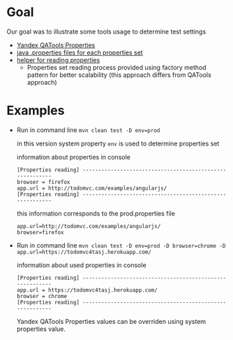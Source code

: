 # Goal
Our goal was to illustrate some tools usage to determine test settings
* [Yandex QATools Properties](https://github.com/qatools/properties)
* [java .properties files for each properties set](/java/properties/yandex-properties-demo/src/main/resources)
* [helper for reading properties](/java/properties/yandex-properties-demo/src/main/java/com/automician/yandexproperties/core/Helpers.java)
  * Properties set reading process provided using factory method pattern for better scalability (this approach differs from QATools approach)  

# Examples
* Run in command line ```mvn clean test -D env=prod```
    
    in this version system property `env` is used to determine properties set
    
    information about properties in console 
    ```
    [Properties reading] ---------------------------------------------------------
    browser = firefox
    app.url = http://todomvc.com/examples/angularjs/
    [Properties reading] ---------------------------------------------------------
    ```
    
    this information corresponds to the prod.properties file
    ```
    app.url=http://todomvc.com/examples/angularjs/
    browser=firefox
    ```

* Run in command line ```mvn clean test -D env=prod -D browser=chrome -D app.url=https://todomvc4tasj.herokuapp.com/```

    information about used properties in console 
    ```
    [Properties reading] ---------------------------------------------------------
    app.url = https://todomvc4tasj.herokuapp.com/
    browser = chrome
    [Properties reading] ---------------------------------------------------------
    ```
  
    Yandex QATools Properties values can be overriden using system properties value.

